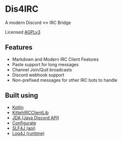 Dis4IRC
=======

A modern Discord <-> IRC Bridge

Licensed [AGPLv3](https://github.com/zachbr/Dis4IRC/blob/master/LICENSE.md)

Features
--------
* Markdown and Modern IRC Client Features
* Paste support for long messages
* Channel Join/Quit broadcasts
* Discord webhook support
* Non-prefixed messages for other IRC bots to handle

Built using
-----------
* [Kotlin](https://kotlinlang.org)
* [KittehIRCClientLib](https://github.com/KittehOrg/KittehIRCClientLib)
* [JDA (Java Discord API)](https://github.com/DV8FromTheWorld/JDA)
* [Configurate](https://github.com/SpongePowered/configurate)
* [SLF4J (api)](https://www.slf4j.org)
* [Log4J (runtime)](https://logging.apache.org/log4j/2.x/)

